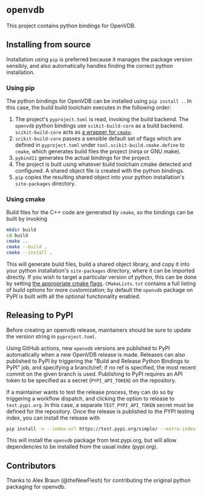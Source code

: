 # `openvdb`

This project contains python bindings for OpenVDB.

## Installing from source

Installation using `pip` is preferred because it manages the package version
sensibly, and also automatically handles finding the correct python
installation.

### Using pip

The python bindings for OpenVDB can be installed using `pip install .`. In this
case, the build build toolchain executes in the following order:

1. The project's `pyproject.toml` is read, invoking the build backend. The
   `openvdb` python bindings use `scikit-build-core` as a build backend.
   `scikit-build-core` acts as [a wrapper for `cmake`][scikit-build-core].
3. `scikit-build-core` passes a sensible default set of flags which are defined
   in `pyproject.toml` under `tool.scikit-build.cmake.define` to `cmake`, which
   generates build files the project (ninja or GNU make).
4. `pybind11` generates the actual bindings for the project.
5. The project is built using whatever build toolchain cmake detected and
   configured. A shared object file is created with the python bindings.
6. `pip` copies the resulting shared object into your python installation's
   `site-packages` directory.

### Using cmake

Build files for the C++ code are generated by `cmake`, so the bindings can be
built by invoking

```bash
mkdir build
cd build
cmake ..
cmake --build .
cmake --install .
```

This will generate build files, build a shared object library, and copy it into
your python installation's `site-packages` directory, where it can be imported
directly. If you wish to target a particular version of python, this can be done
by setting [the appropriate cmake flags][cmake_flags]. `CMakeLists.txt` contains
a full listing of build options for more customization; by default the `openvdb`
package on PyPI is built with all the optional functionality enabled.

## Releasing to PyPI

Before creating an openvdb release, maintainers should be sure to update the
version string in `pyproject.toml`.

Using GitHub actions, new `openvdb` versions are published to PyPI automatically
when a new OpenVDB release is made. Releases can also published to PyPI by
triggering the "Build and Release Python Bindings to PyPI" job, and specifying a
branch/ref; if no ref is specified, the most recent commit on the given branch
is used. Publishing to PyPI requires an API token to be specified as a secret
(`PYPI_API_TOKEN`) on the repository.

If a maintainer wants to test the release process, they can do so by triggering
a workflow dispatch, and clicking the option to release to `test.pypi.org`. In
this case, a separate `TEST_PYPI_API_TOKEN` secret must be defined for the
repository. Once the release is published to the PYPI testing index, you can
install the release with

```bash
pip install -v --index-url https://test.pypi.org/simple/ --extra-index-url https://pypi.org/simple/ openvdb
```

This will install the `openvdb` package from test.pypi.org, but will allow
dependencies to be installed from the usual index (pypi.org).

## Contributors

Thanks to Alex Braun (@theNewFlesh) for contributing the original python
packaging for openvdb.

[scikit-build-core]: https://github.com/scikit-build/scikit-build-core
[cmake_flags]: https://cmake.org/cmake/help/latest/module/FindPython.html
